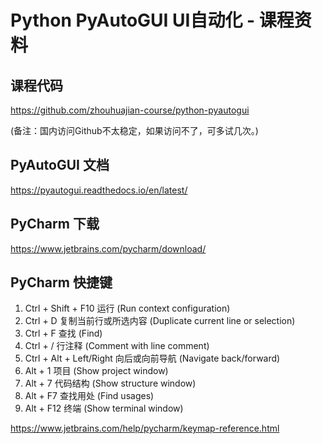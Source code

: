 Python PyAutoGUI UI自动化 - 课程资料
=========================

课程代码
---------

https://github.com/zhouhuajian-course/python-pyautogui

(备注：国内访问Github不太稳定，如果访问不了，可多试几次。)

PyAutoGUI 文档
-----------------

https://pyautogui.readthedocs.io/en/latest/

PyCharm 下载
---------------

https://www.jetbrains.com/pycharm/download/

PyCharm 快捷键
-----------------

1. Ctrl + Shift + F10  运行 (Run context configuration)
2. Ctrl + D  复制当前行或所选内容 (Duplicate current line or selection)
3. Ctrl + F  查找 (Find)
4. Ctrl + /  行注释 (Comment with line comment)
5. Ctrl + Alt + Left/Right  向后或向前导航 (Navigate back/forward)
6. Alt + 1  项目 (Show project window)
7. Alt + 7  代码结构 (Show structure window)
8. Alt + F7  查找用处 (Find usages)
9. Alt + F12  终端 (Show terminal window)

https://www.jetbrains.com/help/pycharm/keymap-reference.html
